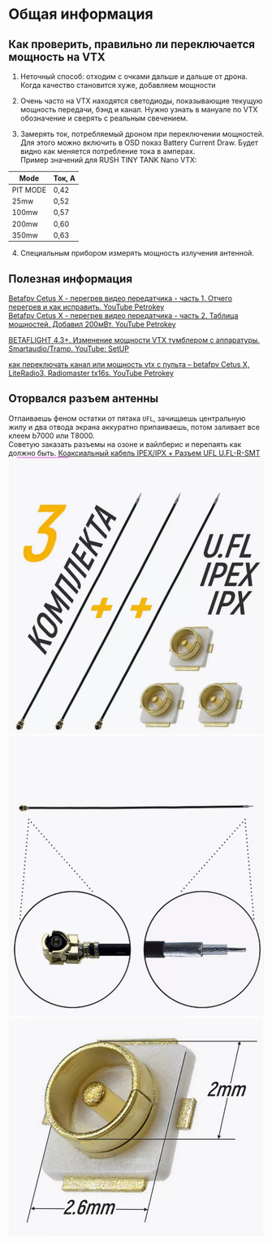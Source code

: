 # Общая информация

## Как проверить, правильно ли переключается мощность на VTX
1. Неточный способ: отходим с очками дальше и дальше от дрона. Когда качество становится хуже, добавляем мощности  

2. Очень часто на VTX находятся светодиоды, показывающие текущую мощность передачи, бэнд и канал. Нужно узнать в мануале по VTX обозначение и сверять с реальным свечением.  

3. Замерять ток, потребляемый дроном при переключении мощностей.  
Для этого можно включить в OSD показ Battery Current Draw. Будет видно как меняется потребление тока в амперах.  
Пример значений для RUSH TINY TANK Nano VTX:  

| Mode     | Ток, А |
|----------|--------|
| PIT MODE | 0,42   |
| 25mw     | 0,52   |
| 100mw    | 0,57   |
| 200mw    | 0,60   |
| 350mw    | 0,63   |

4. Специальным прибором измерять мощность излучения антенной. 

## Полезная информация

[Betafpv Cetus X - перегрев видео передатчика - часть 1. Отчего перегрев и как исправить. YouTube Petrokey](https://www.youtube.com/watch?v=T5I1-_kiTXA)  
[Betafpv Cetus X - перегрев видео передатчика - часть 2. Таблица мощностей. Добавил 200мВт. YouTube Petrokey](https://www.youtube.com/watch?v=hDFj-GG1LZ8)

[BETAFLIGHT 4.3+. Изменение мощности VTX тумблером с аппаратуры. Smartaudio/Tramp. YouTube: SetUP](https://www.youtube.com/watch?v=ocmA_Z_sSA0)

[как переключать канал или мощность vtx с пульта – betafpv Cetus X, LiteRadio3, Radiomaster tx16s. YouTube Petrokey](https://www.youtube.com/watch?v=ElDQzcKTmy0)

## Оторвался разъем антенны
Отпаиваешь феном остатки от пятака `UFL`, зачищаешь центральную жилу и два отвода экрана аккуратно припаиваешь, потом заливает все клеем b7000 или Т8000.   
Советую заказать разъемы на озоне и вайлберис и перепаять как должно быть.
[Коаксиальный кабель IPEX/IPX + Разъем UFL U.FL-R-SMT ](https://www.wildberries.ru/catalog/89028880/detail.aspx)  
![](CableIPEX_IPX_UFL1.png)
![](CableIPEX_IPX_UFL2.png)
![](CableIPEX_IPX_UFL3.png)

